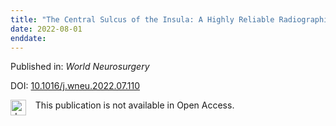 ```yaml
---
title: "The Central Sulcus of the Insula: A Highly Reliable Radiographic Landmark for Identification of the Rolandic Sulcus"
date: 2022-08-01
enddate:
---
```


Published in: *World Neurosurgery*

DOI: [10.1016/j.wneu.2022.07.110](https://doi.org/10.1016/j.wneu.2022.07.110)

<img src="https://upload.wikimedia.org/wikipedia/commons/thumb/0/0e/Closed_Access_logo_transparent.svg/1200px-Closed_Access_logo_transparent.svg.png" alt="drawing" width="25" align="left"/> &nbsp;&nbsp;&nbsp;This publication is not available in Open Access.


